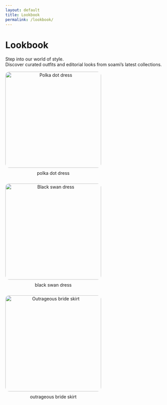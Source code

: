```yaml
---
layout: default
title: Lookbook
permalink: /lookbook/
---
```


# Lookbook

Step into our world of style.  
Discover curated outfits and editorial looks from soami’s latest collections.

<div style="display: flex; gap: 24px; flex-wrap: wrap;">
  <div style="text-align: center;">
    <img src="/assets/polka%20dot%20dress" alt="Polka dot dress" style="width: 300px; border-radius: 12px; margin-bottom: 8px;">
    <div>polka dot dress</div>
  </div>
  <div style="text-align: center;">
    <img src="/assets/black%20swan%20dress" alt="Black swan dress" style="width: 300px; border-radius: 12px; margin-bottom: 8px;">
    <div>black swan dress</div>
  </div>
  <div style="text-align: center;">
    <img src="/assets/outrageous%20bride%20skirt" alt="Outrageous bride skirt" style="width: 300px; border-radius: 12px; margin-bottom: 8px;">
    <div>outrageous bride skirt</div>
  </div>
</div>
